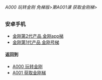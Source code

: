 ###### A000 玩转金刚 免梯版>第A001课 获取金刚梯>

### 安卓手机

- [金刚第2代产品 金刚app梯]()
- [金刚第1代产品 金刚号梯]()


#### 返回到
- [A000 玩转金刚](https://github.com/a2zitpro/web/blob/master/LadderFree/main.md)
- [A001 获取金刚梯](https://github.com/a2zitpro/web/blob/master/LadderFree/GetLadder/GetLadder.md)




